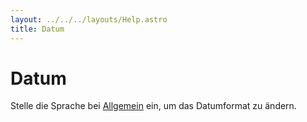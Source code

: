 ```yaml
---
layout: ../../../layouts/Help.astro
title: Datum
---
```


# Datum

Stelle die Sprache bei [Allgemein](/docs/de/general) ein, um das Datumformat zu ändern.
